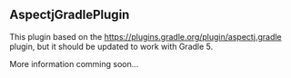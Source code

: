 ## AspectjGradlePlugin

This plugin based on the https://plugins.gradle.org/plugin/aspectj.gradle plugin, but it should be updated to work with Gradle 5.

More information comming soon...

